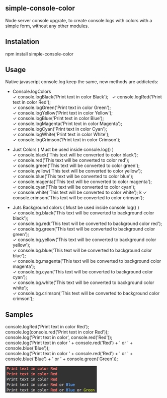 ## simple-console-color ##

Node server console upgrate, to create console.logs with colors with a simple form, without any other modules.

## Instalation ##

npm install simple-console-color

## Usage ##

Native javascript console.log keep the same, new methods are addicteds:

 - Console.logColors  
    ✓ console.logBlack('Print text in color Black');  
    ✓ console.logRed('Print text in color Red');  
    ✓ console.logGreen('Print text in color Green');  
    ✓ console.logYellow('Print text in color Yellow');  
    ✓ console.logBlue('Print text in color Blue');  
    ✓ console.logMagenta('Print text in color Magenta');  
    ✓ console.logCyan('Print text in color Cyan');  
    ✓ console.logWhite('Print text in color White');  
    ✓ console.logCrimson('Print text in color Crimson');  

 - Just Colors ( Must be used inside console.log() )  
    ✓ console.black('This text will be converted to color black');  
    ✓ console.red('This text will be converted to color red');  
    ✓ console.green('This text will be converted to color green');  
    ✓ console.yellow('This text will be converted to color yellow');  
    ✓ console.blue('This text will be converted to color blue');  
    ✓ console.magenta('This text will be converted to color magenta');  
    ✓ console.cyan('This text will be converted to color cyan');  
    ✓ console.white('This text will be converted to color white');  k
    ✓ console.crimson('This text will be converted to color crimson');  

 - Juts Background colors ( Must be used inside console.log() )  
    ✓ console.bg.black('This text will be converted to background color black');  
    ✓ console.bg.red('This text will be converted to background color red');  
    ✓ console.bg.green('This text will be converted to background color green');  
    ✓ console.bg.yellow('This text will be converted to background color yellow');  
    ✓ console.bg.blue('This text will be converted to background color blue');  
    ✓ console.bg.magenta('This text will be converted to background color magenta');  
    ✓ console.bg.cyan('This text will be converted to background color cyan');  
    ✓ console.bg.white('This text will be converted to background color white');  
    ✓ console.bg.crimson('This text will be converted to background color crimson');  

## Samples ##

console.logRed('Print text in color Red');  
console.log(console.red('Print text in color Red'));  
console.log('Print text in color', console.red('Red'));  
console.log('Print text in color ' + console.red('Red') + ' or ' + console.blue('Blue'));  
console.log('Print text in color ' + console.red('Red') + ' or ' + console.blue('Blue') + ' or ' + console.green('Green'));  

![alt text](https://raw.githubusercontent.com/AndreAntunesVieira/console-color/master/samples/samples-1.png "Sample 1")
